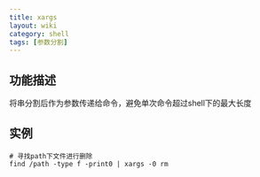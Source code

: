 ```yaml
---
title: xargs
layout: wiki
category: shell
tags: [参数分割]
---
```


## 功能描述

将串分割后作为参数传递给命令，避免单次命令超过shell下的最大长度

## 实例

~~~Text
# 寻找path下文件进行删除
find /path -type f -print0 | xargs -0 rm
~~~